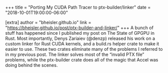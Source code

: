 +++
title = "Porting My CUDA Path Tracer to ptx-builder/linker"
date = "2018-10-01T19:00:00-06:00"

[extra]
author = "bheisler.github.io"
link = "https://bheisler.github.io/post/ptx-builder-and-linker/"
+++
A bunch of stuff has happened since I published my post on The State of GPGPU in Rust. Most importantly, Denys Zariaiev (@denzp) released his work on a custom linker for Rust CUDA kernels, and a build.rs helper crate to make it easier to use.
These two crates eliminate many of the problems I referred to in my previous post. The linker solves most of the &ldquo;invalid PTX file&rdquo; problems, while the ptx-builder crate does all of the magic that Accel was doing behind the scenes.